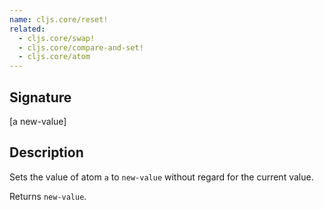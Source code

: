 ```yaml
---
name: cljs.core/reset!
related:
  - cljs.core/swap!
  - cljs.core/compare-and-set!
  - cljs.core/atom
---
```


## Signature
[a new-value]


## Description

Sets the value of atom `a` to `new-value` without regard for the current value.

Returns `new-value`.
